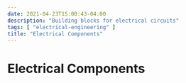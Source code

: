 ```yaml
---
date: 2021-04-23T15:00:43-04:00
description: "Building blocks for electrical circuits"
tags: [ "electrical-engineering" ]
title: "Electrical Components"
---
```


# Electrical Components

